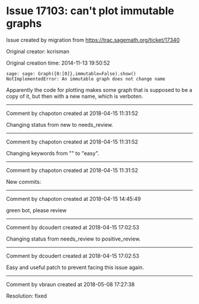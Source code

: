 # Issue 17103: can't plot immutable graphs

Issue created by migration from https://trac.sagemath.org/ticket/17340

Original creator: kcrisman

Original creation time: 2014-11-13 19:50:52


```
sage: sage: Graph({0:[0]},immutable=False).show()
NotImplementedError: An immutable graph does not change name
```

Apparently the code for plotting makes some graph that is supposed to be a copy of it, but then with a new name, which is verboten.


---

Comment by chapoton created at 2018-04-15 11:31:52

Changing status from new to needs_review.


---

Comment by chapoton created at 2018-04-15 11:31:52

Changing keywords from "" to "easy".


---

Comment by chapoton created at 2018-04-15 11:31:52

New commits:


---

Comment by chapoton created at 2018-04-15 14:45:49

green bot, please review


---

Comment by dcoudert created at 2018-04-15 17:02:53

Changing status from needs_review to positive_review.


---

Comment by dcoudert created at 2018-04-15 17:02:53

Easy and useful patch to prevent facing this issue again.


---

Comment by vbraun created at 2018-05-08 17:27:38

Resolution: fixed
